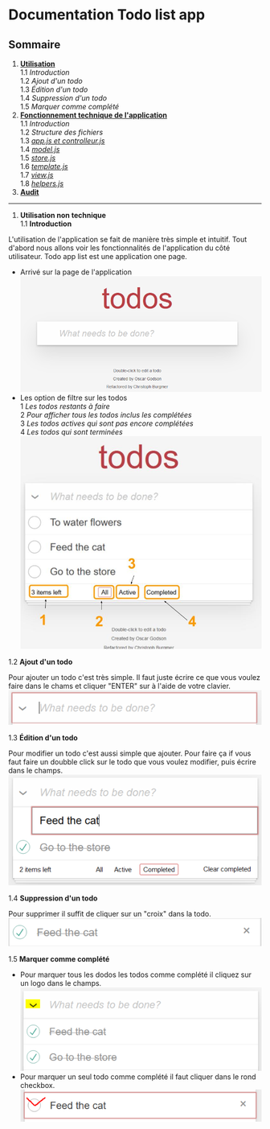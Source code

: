 # Documentation Todo list app


## Sommaire

1.  **[Utilisation](/todo-list-app/no_tech_use)** \
1.1 *Introduction* \
1.2 *Ajout d'un todo* \
1.3 *Édition d'un todo* \
1.4 *Suppression d'un todo* \
1.5 *Marquer comme complété*
2.  **[Fonctionnement technique de l'application](/todo-list-app/tech_use)** \
1.1 *Introduction* \
1.2 *Structure des fichiers* \
1.3 *[app.js et controlleur.js](/todo-list-app/tech_use_controller)* \
1.4 *[model.js](/todo-list-app/tech_use_model)* \
1.5 *[store.js](/todo-list-app/tech_use_storejs)* \
1.6 *[template.js](/todo-list-app/tech_use_template)* \
1.7 *[view.js](/todo-list-app/tech_use_view)* \
1.8 *[helpers.js](/todo-list-app/tech_use_helpers)* 
3.  **[Audit](/todo-list-app/tech_use_audit)**
---

1. **Utilisation non technique** 
\
1.1 **Introduction**

L'utilisation de l'application se fait de manière très simple et intuitif. Tout d'abord nous allons voir les fonctionnalités de l'application du côté utilisateur. Todo app list est une application one page.

- Arrivé sur la page de l'application
![First](https://raw.githubusercontent.com/kirperov/todo-list-app/main/docs/images/Capture1.PNG)
- Les option de filtre sur les todos \
1 *Les todos restants à faire* \
2 *Pour afficher tous les todos inclus les complétées* \
3 *Les todos actives qui sont pas encore complétées* \
4 *Les todos qui sont terminées*
![Filters](https://raw.githubusercontent.com/kirperov/todo-list-app/main/docs/images/Capture3.jpg)


1.2 **Ajout d'un todo** 

Pour ajouter un todo c'est très simple. Il faut juste écrire ce que vous voulez faire dans le chams et cliquer "ENTER" sur à l'aide de votre clavier.
![Add new item](https://raw.githubusercontent.com/kirperov/todo-list-app/main/docs/images/Capture4.PNG) 

1.3 **Édition d'un todo** 

Pour modifier un todo c'est aussi simple que ajouter. Pour faire ça if vous faut faire un doubble click sur le todo que vous voulez modifier, puis écrire dans le champs.
![Edit item](https://raw.githubusercontent.com/kirperov/todo-list-app/main/docs/images/Capture5.PNG)

1.4 **Suppression d'un todo**

Pour supprimer il suffit de cliquer sur un "croix" dans la todo.
![Delete item](https://raw.githubusercontent.com/kirperov/todo-list-app/main/docs/images/Capture6.PNG)

1.5 **Marquer comme complété**

 - Pour marquer tous les dodos les todos comme complété il cliquez sur un logo dans le champs.
![Check all](https://raw.githubusercontent.com/kirperov/todo-list-app/main/docs/images/Capture7.PNG)
- Pour marquer un seul todo comme complété il faut cliquer dans le rond checkbox.
![Check one](https://raw.githubusercontent.com/kirperov/todo-list-app/main/docs/images/Capture8.PNG)




